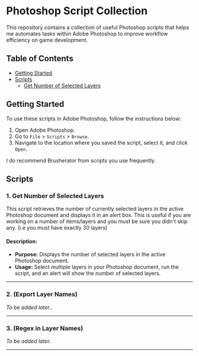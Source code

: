 # Photoshop Script Collection

This repository contains a collection of useful Photoshop scripts that helps me automates tasks within Adobe Photoshop to improve workflow efficiency on game development.

## Table of Contents

- [Getting Started](#getting-started)
- [Scripts](#scripts)
  - [Get Number of Selected Layers](#get-number-of-selected-layers)

## Getting Started

To use these scripts in Adobe Photoshop, follow the instructions below:

1. Open Adobe Photoshop.
2. Go to `File` > `Scripts` > `Browse`.
3. Navigate to the location where you saved the script, select it, and click `Open`.

I do recommend Brusherator from scripts you use frequently.

## Scripts

### 1. Get Number of Selected Layers

This script retrieves the number of currently selected layers in the active Photoshop document and displays it in an alert box. 
This is useful if you are working on a number of items/layers and you must be sure you didn't skip any. (i.e you must have exactly 30 layers)

#### Description:

- **Purpose:** Displays the number of selected layers in the active Photoshop document.
- **Usage:** Select multiple layers in your Photoshop document, run the script, and an alert will show the number of selected layers.

---

### 2. (Export Layer Names)

*To be added later.*.

---

### 3. (Regex in Layer Names)

*To be added later.*

---

